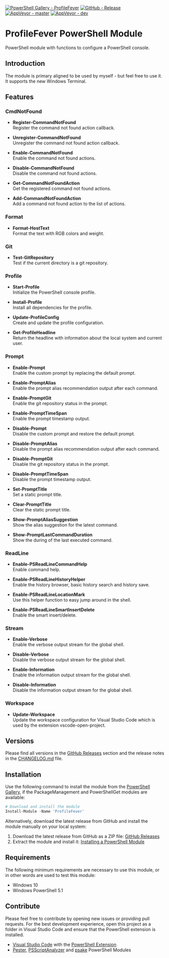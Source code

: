[![PowerShell Gallery - ProfileFever](https://img.shields.io/badge/PowerShell_Gallery-ProfileFever-0072C6.svg)](https://www.powershellgallery.com/packages/ProfileFever)
[![GitHub - Release](https://img.shields.io/github/release/claudiospizzi/ProfileFever.svg)](https://github.com/claudiospizzi/ProfileFever/releases)
[![AppVeyor - master](https://img.shields.io/appveyor/ci/claudiospizzi/ProfileFever/master.svg)](https://ci.appveyor.com/project/claudiospizzi/ProfileFever/branch/master)
[![AppVeyor - dev](https://img.shields.io/appveyor/ci/claudiospizzi/ProfileFever/dev.svg)](https://ci.appveyor.com/project/claudiospizzi/ProfileFever/branch/dev)

# ProfileFever PowerShell Module

PowerShell module with functions to configure a PowerShell console.

## Introduction

The module is primary aligned to be used by myself - but feel free to use it. It
supports the new Windows Terminal.

## Features

### CmdNotFound

* **Register-CommandNotFound**  
  Register the command not found action callback.

* **Unregister-CommandNotFound**  
  Unregister the command not found action callback.

* **Enable-CommandNotFound**  
  Enable the command not found actions.

* **Disable-CommandNotFound**  
  Disable the command not found actions.

* **Get-CommandNotFoundAction**  
  Get the registered command not found actions.

* **Add-CommandNotFoundAction**  
   Add a command not found action to the list of actions.

### Format

* **Format-HostText**  
  Format the text with RGB colors and weight.

### Git

* **Test-GitRepository**  
  Test if the current directory is a git repository.

### Profile

* **Start-Profile**  
  Initialize the PowerShell console profile.

* **Install-Profile**  
  Install all dependencies for the profile.

* **Update-ProfileConfig**  
  Create and update the profile configuration.

* **Get-ProfileHeadline**  
  Return the headline with information about the local system and current user.

### Prompt

* **Enable-Prompt**  
  Enable the custom prompt by replacing the default prompt.

* **Enable-PromptAlias**  
  Enable the prompt alias recommendation output after each command.

* **Enable-PromptGit**  
  Enable the git repository status in the prompt.

* **Enable-PromptTimeSpan**  
  Enable the prompt timestamp output.

* **Disable-Prompt**  
  Disable the custom prompt and restore the default prompt.

* **Disable-PromptAlias**  
  Disable the prompt alias recommendation output after each command.

* **Disable-PromptGit**  
  Disable the git repository status in the prompt.

* **Disable-PromptTimeSpan**  
  Disable the prompt timestamp output.

* **Set-PromptTitle**  
  Set a static prompt title.

* **Clear-PromptTitle**  
  Clear the static prompt title.

* **Show-PromptAliasSuggestion**  
  Show the alias suggestion for the latest command.

* **Show-PromptLastCommandDuration**  
  Show the during of the last executed command.

### ReadLine

* **Enable-PSReadLineCommandHelp**  
  Enable command help.

* **Enable-PSReadLineHistoryHelper**  
  Enable the history browser, basic history search and history save.

* **Enable-PSReadLineLocationMark**  
  Use this helper function to easy jump around in the shell.

* **Enable-PSReadLineSmartInsertDelete**  
  Enable the smart insert/delete.

### Stream

* **Enable-Verbose**  
  Enable the verbose output stream for the global shell.

* **Disable-Verbose**  
  Disable the verbose output stream for the global shell.

* **Enable-Information**  
  Enable the information output stream for the global shell.

* **Disable-Information**  
  Disable the information output stream for the global shell.

### Workspace

* **Update-Workspace**  
  Update the workspace configuration for Visual Studio Code which is used by the
  extension vscode-open-project.

## Versions

Please find all versions in the [GitHub Releases] section and the release notes
in the [CHANGELOG.md] file.

## Installation

Use the following command to install the module from the [PowerShell Gallery],
if the PackageManagement and PowerShellGet modules are available:

```powershell
# Download and install the module
Install-Module -Name 'ProfileFever'
```

Alternatively, download the latest release from GitHub and install the module
manually on your local system:

1. Download the latest release from GitHub as a ZIP file: [GitHub Releases]
2. Extract the module and install it: [Installing a PowerShell Module]

## Requirements

The following minimum requirements are necessary to use this module, or in other
words are used to test this module:

* Windows 10
* Windows PowerShell 5.1

## Contribute

Please feel free to contribute by opening new issues or providing pull requests.
For the best development experience, open this project as a folder in Visual
Studio Code and ensure that the PowerShell extension is installed.

* [Visual Studio Code] with the [PowerShell Extension]
* [Pester], [PSScriptAnalyzer] and [psake] PowerShell Modules

[PowerShell Gallery]: https://www.powershellgallery.com/packages/ProfileFever
[GitHub Releases]: https://github.com/claudiospizzi/ProfileFever/releases
[Installing a PowerShell Module]: https://msdn.microsoft.com/en-us/library/dd878350

[CHANGELOG.md]: CHANGELOG.md

[Visual Studio Code]: https://code.visualstudio.com/
[PowerShell Extension]: https://marketplace.visualstudio.com/items?itemName=ms-vscode.PowerShell
[Pester]: https://www.powershellgallery.com/packages/Pester
[PSScriptAnalyzer]: https://www.powershellgallery.com/packages/PSScriptAnalyzer
[psake]: https://www.powershellgallery.com/packages/psake
